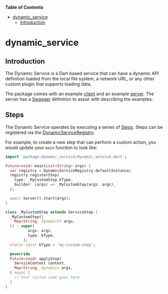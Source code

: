 <!-- START doctoc generated TOC please keep comment here to allow auto update -->
<!-- DON'T EDIT THIS SECTION, INSTEAD RE-RUN doctoc TO UPDATE -->
**Table of Contents**

- [dynamic_service](#dynamic_service)
  - [Introduction](#introduction)

<!-- END doctoc generated TOC please keep comment here to allow auto update -->

# dynamic_service

## Introduction

The Dynamic Service is a Dart based service that can have a dynamic API definition loaded from the local file system, a network URL, or any other custom plugin that supports loading data.

The package comes with an example [client](examples/client) and an example [server](examples/server).  The server has a [Swagger](https://peiffer-innovations.github.io/dynamic_service/) definition to assist with describing the examples.


## Steps

The Dynamic Service operates by executing a series of [Steps](lib/src/models/service_step.dart).  Steps can be registered via the [DynamicServiceRegistry](lib/src/components/dynamic_service_registry.dart).

For example, to create a new step that can perform a custom action, you would update your `main` function to look like:

```dart
import 'package:dynamic_service/dynamic_service.dart';

Future<void> main(List<String> args) {
  var registry = DynamicServiceRegistry.defaultInstance;
  registry.registerStep(
    type: _MyCustomStep.kType,
    builder: (args) => _MyCustomStep(args: args),
  );

  await Server().start(args);
}

class _MyCustomStep extends ServiceStep {
  _MyCustomStep({
    Map<String, dynamic>? args,
  }) : super(
          args: args,
          type: kType,
        );
  static const kType = 'my-custom-step';

  @override
  Future<void> applyStep(
    ServiceContext context,
    Map<String, dynamic> args,
  ) async {
    // Your custom code goes here
  }
}
```

